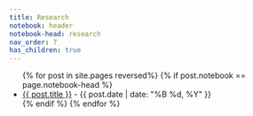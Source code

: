 ```yaml
---
title: Research
notebook: header
notebook-head: research
nav_order: 7
has_children: true
---
```


<ul>
{% for post in site.pages reversed%}
{% if post.notebook == page.notebook-head %}
    <li>
    <a href="{{ post.url | absolute_url }}">{{ post.title }}</a> 
    - {{ post.date | date: "%B %d, %Y" }}
    </li>
{% endif %}
{% endfor %}
</ul>